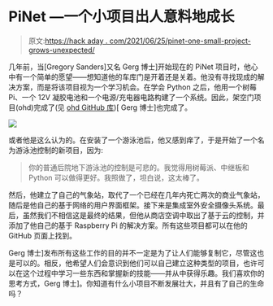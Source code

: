 # PiNet —一个小项目出人意料地成长

> 原文:[https://hack aday . com/2021/06/25/pinet-one-small-project-grows-unexpected/](https://hackaday.com/2021/06/25/pinet-one-small-project-grows-unexpectedly/)

几年前，当[Gregory Sanders]又名 Gerg 博士]开始现在的 PiNet 项目时，他心中有一个简单的愿望——想知道他的车库门是开着还是关着。他没有寻找现成的解决方案，而是将该项目视为一个学习机会。在学会 Python 之后，他用一个树莓 Pi、一个 12V 凝胶电池和一个电源/充电器电路构建了一个系统。因此，架空门项目(ohd)完成了(见 [ohd GitHub 库](https://github.com/casspop/ohd))[ Gerg 博士]也完成了。

![](../Images/93703258c6d8ea4f5eb107209086f8dc.png)

或者他是这么认为的。在安装了一个游泳池后，他又感到痒了，于是开始了一个名为游泳池控制的新项目，因为:

> 你的普通后院地下游泳池的控制是可悲的。我觉得用树莓派、中继板和 Python 可以做得更好。我照做了，坦白说，这太棒了。

然后，他建立了自己的气象站，取代了一个已经在几年内死亡两次的商业气象站，随后是他自己的基于网络的用户界面框架。接下来是集成室外安全摄像头系统。最后，虽然我们不相信这是最终的结果，但他从商店空调中取出了基于云的控制，并添加了他自己的基于 Raspberry Pi 的解决方案。所有这些项目都可以在他的 GitHub 页面上找到。

Gerg 博士]发布所有这些工作的目的并不一定是为了让人们能够复制它，尽管这也是可以的。相反，他希望人们会意识到他们可以自己建立这种类型的项目，也许可以在这个过程中学习一些东西和掌握新的技能——并从中获得乐趣。我们喜欢你的思考方式，Gerg 博士]。你知道有什么小项目不断发展壮大，并且有了自己的生命吗？